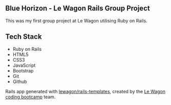 ## Blue Horizon - Le Wagon Rails Group Project
This was my first group project at Le Wagon utilising Ruby on Rails. 

## Tech Stack
- Ruby on Rails
- HTML5
- CSS3
- JavaScript
- Bootstrap
- Git
- Github





Rails app generated with [lewagon/rails-templates](https://github.com/lewagon/rails-templates), created by the [Le Wagon coding bootcamp](https://www.lewagon.com) team.
